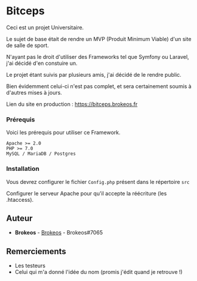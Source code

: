 # Bitceps

Ceci est un projet Universitaire.


Le sujet de base était de rendre un MVP (Produit Minimum Viable) d'un site de salle de sport.

N'ayant pas le droit d'utiliser des Frameworks tel que Symfony ou Laravel, j'ai décidé d'en constuire un.

Le projet étant suivis par plusieurs amis, j'ai décidé de le rendre public.

Bien évidemment celui-ci n'est pas complet, et sera certainement soumis à d'autres mises à jours.

Lien du site en production : https://bitceps.brokeos.fr

### Prérequis

Voici les prérequis pour utiliser ce Framework.

```
Apache >= 2.0
PHP >= 7.0
MySQL / MariaDB / Postgres
```

### Installation

Vous devrez configurer le fichier `Config.php` présent dans le répertoire `src`

Configurer le serveur Apache pour qu'il accepte la réécriture (les .htaccess).

## Auteur

* **Brokeos** - [Brokeos](https://github.com/Brokeos) - Brokeos#7065

## Remerciements

* Les testeurs
* Celui qui m'a donné l'idée du nom (promis j'édit quand je retrouve !)



